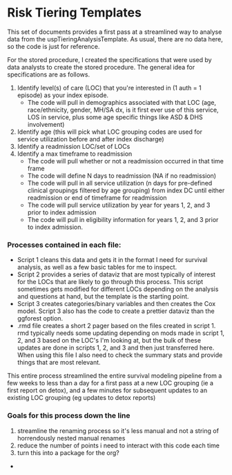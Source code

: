 # Risk Tiering Templates

This set of documents provides a first pass at a streamlined way to analyse data from the uspTieringAnalysisTemplate. As usual, there are no data here, so the code is just for reference. 

For the stored procedure, I created the specifications that were used by data analysts to create the stored procedure.  The general idea for specifications are as follows.
1. Identify level(s) of care (LOC) that you're interested in (1 auth = 1 episode) as your index episode.
    - The code will pull in demographics associated with that LOC (age, race/ethnicity, gender, MH/SA dx, is it first ever use of this service, LOS in service, plus some age specific things like ASD & DHS involvement)
2. Identify age (this will pick what LOC grouping codes are used for service utilization before and after index discharge)
3. Identify a readmission LOC/set of LOCs
4. Identify a max timeframe to readmission
    -  The code will pull whether or not a readmission occurred in that time frame
    -  The code will define N days to readmission (NA if no readmission)
    -  The code will pull in all service utilization (n days for pre-defined clinical groupings filtered by age grouping) from index DC until either readmission or end of timeframe for readmission
    -  The code will pull service utilization by year for years 1, 2, and 3 prior to index admission
    -  The code will pull in eligibility information for years 1, 2, and 3 prior to index admission.

### Processes contained in each file:
- Script 1 cleans this data and gets it in the format I need for survival analysis, as well as a few basic tables for me to inspect.
- Script 2 provides a series of dataviz that are most typically of interest for the LOCs that are likely to go through this process. This script sometimes gets modified for different LOCs depending on the analysis and questions at hand, but the template is the starting point.
- Script 3 creates categories/binary variables and then creates the Cox model.  Script 3 also has the code to create a prettier dataviz than the ggforest option.
- .rmd file creates a short 2 pager based on the files created in script 1.  rmd typically needs some updating depending on mods made in script 1, 2, and 3 based on the LOC's I'm looking at, but the bulk of these updates are done in scripts 1, 2, and 3 and then just transferred here.  When using this file I also need to check the summary stats and provide things that are most relevant. 

This entire process streamlined the entire survival modeling pipeline from a few weeks to less than a day for a first pass at a new LOC grouping (ie a first report on detox), and a few minutes for subsequent updates to an existing LOC grouping (eg updates to detox reports)

### Goals for this process down the line
1. streamline the renaming process so it's less manual and not a string of horrendously nested manual renames
2. reduce the number of points i need to interact with this code each time
3. turn this into a package for the org?
-  
